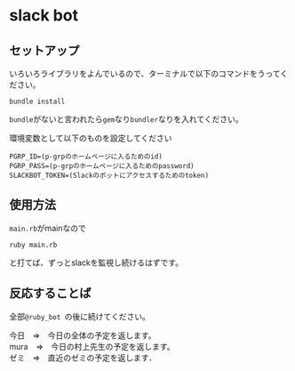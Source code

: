 # slack bot
## セットアップ  
いろいろライブラリをよんでいるので、ターミナルで以下のコマンドをうってください。
```
bundle install
```
`bundle`がないと言われたら`gem`なり`bundler`なりを入れてください。

環境変数として以下のものを設定してください
```
PGRP_ID=(p-grpのホームページに入るためのid)
PGRP_PASS=(p-grpのホームページに入るためのpassword)
SLACKBOT_TOKEN=(Slackのボットにアクセスするためのtoken)
```

## 使用方法
`main.rb`がmainなので
```
ruby main.rb
```
と打てば、ずっとslackを監視し続けるはずです。

## 反応することば
全部`@ruby_bot `の後に続けてください。

今日　=>　今日の全体の予定を返します。  
mura　=>　今日の村上先生の予定を返します。  
ゼミ　=>　直近のゼミの予定を返します．
